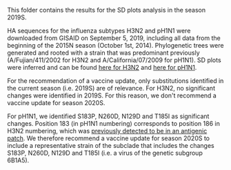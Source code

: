 This folder contains the results for the SD plots analysis in the season 2019S.

HA sequences for the influenza subtypes H3N2 and pH1N1 were downloaded from GISAID on September 5, 2019, including all data from the beginning of the 2015N season (October 1st, 2014). Phylogenetic trees were generated and rooted with a strain that was predominant previously (A/Fujian/411/2002 for H3N2 and A/California/07/2009 for pH1N1). SD plots were inferred and can be found [here for H3N2](https://github.com/hzi-bifo/SDplots_VaccineUpdates/blob/master/Recommendation%20in%202019S%20for%202020S/H3N2_2019S.significant_positions.png) and [here for pH1N1](https://github.com/hzi-bifo/SDplots_VaccineUpdates/blob/master/Recommendation%20in%202019S%20for%202020S/pH1N1_2019S.significant_positions.png).

For the recommendation of a vaccine update, only substitutions identified in the current season (i.e. 2019S) are of relevance. For H3N2, no significant changes were identified in 2019S. For this reason, we don't recommend a vaccine update for season 2020S.

For pH1N1, we identified S183P, N260D, N129D and T185I as significant changes. Position 183 (in pH1N1 numbering) corresponds to position 186 in H3N2 numbering, which was [previously detected to be in an antigenic patch](https://github.com/hzi-bifo/SDplots_VaccineUpdates/blob/master/Antigenicity%20or%20avidity%20changing%20sites.xlsx). We therefore recommend a vaccine update for season 2020S to include a representative strain of the subclade that includes the changes S183P, N260D, N129D and T185I (i.e. a virus of the genetic subgroup 6B1A5).
